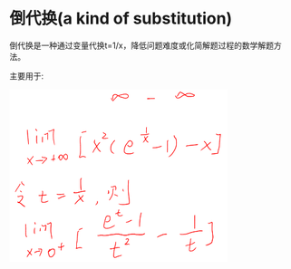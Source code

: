 # 倒代换\(a kind of substitution\)

倒代换是一种通过变量代换t=1/x，降低问题难度或化简解题过程的数学解题方法。

主要用于:

![](../.gitbook/assets/image%20%2827%29.png)


